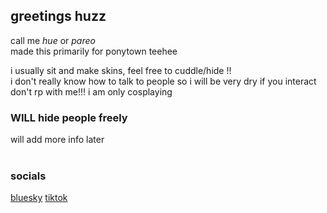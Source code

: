 ## greetings huzz
call me *hue* or *pareo*<br/>
made this primarily for ponytown teehee

i usually sit and make skins, feel free to cuddle/hide !!<br/>
i don't really know how to talk to people so i will be very dry if you interact<br/>
don't rp with me!!! i am only cosplaying
### WILL hide people freely<br/>
will add more info later<br/>
<br/>
### socials
[bluesky](https://bsky.app/profile/snowclowne.bsky.social) [tiktok](https://www.tiktok.com/@frutapastel)
